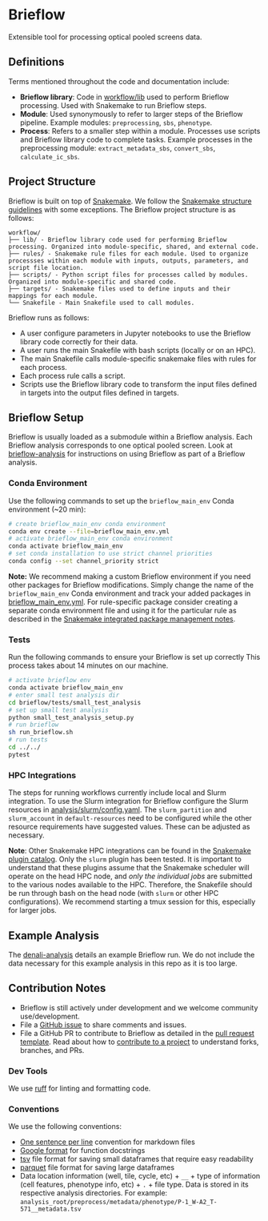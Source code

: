# Brieflow

Extensible tool for processing optical pooled screens data.

## Definitions

Terms mentioned throughout the code and documentation include:
- **Brieflow library**: Code in [workflow/lib](workflow/lib) used to perform Brieflow processing.
Used with Snakemake to run Brieflow steps.
- **Module**: Used synonymously to refer to larger steps of the Brieflow pipeline.
Example modules: `preprocessing`, `sbs`, `phenotype`.
- **Process**: Refers to a smaller step within a module.
Processes use scripts and Brieflow library code to complete tasks.
Example processes in the preprocessing module: `extract_metadata_sbs`, `convert_sbs`, `calculate_ic_sbs`.


## Project Structure

Brieflow is built on top of [Snakemake](https://snakemake.readthedocs.io/en/stable/index.html#snakemake).
We follow the [Snakemake structure guidelines](https://snakemake.readthedocs.io/en/stable/snakefiles/deployment.html) with some exceptions.
The Brieflow project structure is as follows:

```
workflow/
├── lib/ - Brieflow library code used for performing Brieflow processing. Organized into module-specific, shared, and external code.
├── rules/ - Snakemake rule files for each module. Used to organize processses within each module with inputs, outputs, parameters, and script file location.
├── scripts/ - Python script files for processes called by modules. Organized into module-specific and shared code.
├── targets/ - Snakemake files used to define inputs and their mappings for each module. 
└── Snakefile - Main Snakefile used to call modules.
```

Brieflow runs as follows:
- A user configure parameters in Jupyter notebooks to use the Brieflow library code correctly for their data.
- A user runs the main Snakefile with bash scripts (locally or on an HPC).
- The main Snakefile calls module-specific snakemake files with rules for each process.
- Each process rule calls a script.
- Scripts use the Brieflow library code to transform the input files defined in targets into the output files defined in targets.

## Brieflow Setup

Brieflow is usually loaded as a submodule within a Brieflow analysis.
Each Brieflow analysis corresponds to one optical pooled screen.
Look at [brieflow-analysis](https://github.com/cheeseman-lab/brieflow-analysis/) for instructions on using Brieflow as part of a Brieflow analysis.

### Conda Environment

Use the following commands to set up the `brieflow_main_env` Conda environment (~20 min):

```sh
# create brieflow_main_env conda environment
conda env create --file=brieflow_main_env.yml
# activate brieflow_main_env conda environment
conda activate brieflow_main_env
# set conda installation to use strict channel priorities
conda config --set channel_priority strict
```

**Note:** We recommend making a custom Brieflow environment if you need other packages for Brieflow modifications.
Simply change the name of the `brieflow_main_env` Conda environment and track your added packages in [brieflow_main_env.yml](brieflow_main_env.yml).
For rule-specific package consider creating a separate conda environment file and using it for the particular rule as described in the [Snakemake integrated package management notes](https://snakemake.readthedocs.io/en/stable/snakefiles/deployment.html#integrated-package-management).

### Tests

Run the following commands to ensure your Brieflow is set up correctly
This process takes about 14 minutes on our machine.

```sh
# activate brieflow env
conda activate brieflow_main_env
# enter small test analysis dir
cd brieflow/tests/small_test_analysis
# set up small test analysis
python small_test_analysis_setup.py
# run brieflow
sh run_brieflow.sh
# run tests
cd ../../
pytest
```

### HPC Integrations

The steps for running workflows currently include local and Slurm integration.
To use the Slurm integration for Brieflow configure the Slurm resources in [analysis/slurm/config.yaml](analysis/slurm/config.yaml).
The `slurm_partition` and `slurm_account` in `default-resources` need to be configured while the other resource requirements have suggested values.
These can be adjusted as necessary.

**Note**: Other Snakemake HPC integrations can be found in the [Snakemake plugin catalog](https://snakemake.github.io/snakemake-plugin-catalog/index.html#snakemake-plugin-catalog).
Only the `slurm` plugin has been tested. It is important to understand that these plugins assume that the Snakemake scheduler will operate on the head HPC node, and *only the individual jobs* are submitted to the various nodes available to the HPC. Therefore, the Snakefile should be run through bash on the head node (with `slurm` or other HPC configurations). We recommend starting a tmux session for this, especially for larger jobs.

## Example Analysis

The [denali-analysis](https://github.com/cheeseman-lab/denali-analysis) details an example Brieflow run.
We do not include the data necessary for this example analysis in this repo as it is too large.

## Contribution Notes

- Brieflow is still actively under development and we welcome community use/development. 
- File a [GitHub issue](https://github.com/cheeseman-lab/brieflow/issues) to share comments and issues.
- File a GitHub PR to contribute to Brieflow as detailed in the [pull request template](.github/pull_request_template.md).
Read about how to [contribute to a project](https://docs.github.com/en/get-started/exploring-projects-on-github/contributing-to-a-project) to understand forks, branches, and PRs.

### Dev Tools

We use [ruff](https://github.com/astral-sh/ruff) for linting and formatting code.

### Conventions

We use the following conventions:
- [One sentence per line](https://nick.groenen.me/notes/one-sentence-per-line/) convention for markdown files
- [Google format](format) for function docstrings
- [tsv](https://en.wikipedia.org/wiki/Tab-separated_values#:~:text=Tab%2Dseparated%20values%20(TSV),similar%20to%20comma%2Dseparated%20values.) file format for saving small dataframes that require easy readability
- [parquet](https://www.databricks.com/glossary/what-is-parquet) file format for saving large dataframes
- Data location information (well, tile, cycle, etc) + `__` + type of information (cell features, phenotype info, etc) + `.` + file type. 
Data is stored in its respective analysis directories. 
For example: `analysis_root/preprocess/metadata/phenotype/P-1_W-A2_T-571__metadata.tsv`